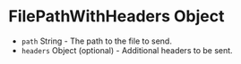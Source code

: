 # FilePathWithHeaders Object

* `path` String - The path to the file to send.
* `headers` Object (optional) - Additional headers to be sent.
